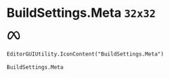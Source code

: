 # BuildSettings.Meta `32x32`
<img src="/img/BuildSettings.Meta.png" width=32 height=32>

``` CSharp
EditorGUIUtility.IconContent("BuildSettings.Meta")
```
```
BuildSettings.Meta
```
